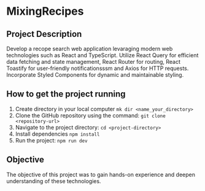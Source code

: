 # MixingRecipes

## Project Description

Develop a recope search web application levaraging modern web technologies such as React and TypeScript. Utilize React Query for efficient data fetching and state management, React Router for routing, React Toastify for user-friendly notificationsssm and Axios for HTTP requests. Incorporate Styled Components for dynamic and maintainable styling.

## How to get the project running

1. Create directory in your local computer `mk dir <name_your_directory>`
2. Clone the GitHub repository using the command: `git clone <repository-url>`
3. Navigate to the project directory: `cd <project-directory>`
4. Install dependencies `npm install`
5. Run the project: `npm run dev`

## Objective

The objective of this project was to gain hands-on experience and deepen understanding of these technologies.
